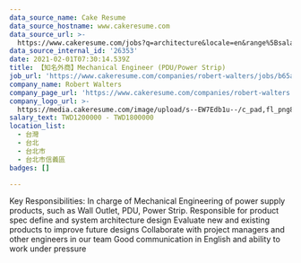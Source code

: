 ```yaml
---
data_source_name: Cake Resume
data_source_hostname: www.cakeresume.com
data_source_url: >-
  https://www.cakeresume.com/jobs?q=architecture&locale=en&range%5Bsalary_range%5D%5Bmin%5D=1000000&page=4
data_source_internal_id: '26353'
date: 2021-02-01T07:30:14.539Z
title: 【知名外商】Mechanical Engineer (PDU/Power Strip)
job_url: 'https://www.cakeresume.com/companies/robert-walters/jobs/b65ad7'
company_name: Robert Walters
company_page_url: 'https://www.cakeresume.com/companies/robert-walters'
company_logo_url: >-
  https://media.cakeresume.com/image/upload/s--EW7Edb1u--/c_pad,fl_png8,h_200,w_200/v1600053194/xc6aglyvacjd8nwbof70.png
salary_text: TWD1200000 - TWD1800000
location_list:
  - 台灣
  - 台北
  - 台北市
  - 台北市信義區
badges: []

---
```


Key Responsibilities: In charge of Mechanical Engineering of power supply products, such as Wall Outlet, PDU, Power Strip. Responsible for product spec define and system architecture design Evaluate new and existing products to improve future designs Collaborate with project managers and other engineers in our team Good communication in English and ability to work under pressure